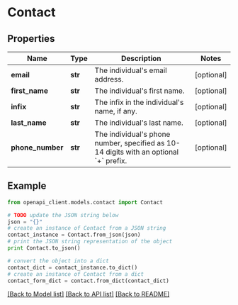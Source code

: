 # Contact


## Properties
Name | Type | Description | Notes
------------ | ------------- | ------------- | -------------
**email** | **str** | The individual&#39;s email address. | [optional] 
**first_name** | **str** | The individual&#39;s first name. | [optional] 
**infix** | **str** | The infix in the individual&#39;s name, if any. | [optional] 
**last_name** | **str** | The individual&#39;s last name. | [optional] 
**phone_number** | **str** | The individual&#39;s phone number, specified as 10-14 digits with an optional &#x60;+&#x60; prefix. | [optional] 

## Example

```python
from openapi_client.models.contact import Contact

# TODO update the JSON string below
json = "{}"
# create an instance of Contact from a JSON string
contact_instance = Contact.from_json(json)
# print the JSON string representation of the object
print Contact.to_json()

# convert the object into a dict
contact_dict = contact_instance.to_dict()
# create an instance of Contact from a dict
contact_form_dict = contact.from_dict(contact_dict)
```
[[Back to Model list]](../README.md#documentation-for-models) [[Back to API list]](../README.md#documentation-for-api-endpoints) [[Back to README]](../README.md)



